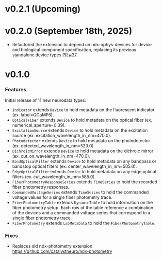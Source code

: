 # v0.2.1 (Upcoming)

# v0.2.0 (September 18th, 2025)

* Refactored the extension to depend on ndx-ophys-devices for device and biological component specification, replacing its previous standalone device types [PR #37](https://github.com/catalystneuro/ndx-fiber-photometry/pull/37).

# v0.1.0

### Features
Initial release of 11 new neurodata types:
* `Indicator` extends `Device` to hold metadata on the fluorescent indicator (ex. label=GCaMP6).
* `OpticalFiber` extends `Device` to hold metadata on the optical fiber (ex. numerical_aperture=0.39).
* `ExcitationSource` extends `Device` to hold metadata on the excitation source (ex. excitation_wavelength_in_nm=470.0).
* `Photodetector` extends `Device` to hold metadata on the photodetector (ex. detected_wavelength_in_nm=520.0).
* `DichroicMirror` extends `Device` to hold metadata on the dichroic mirror (ex. cut_on_wavelength_in_nm=470.0).
* `BandOpticalFilter` extends `Device` to hold metadata on any bandpass or bandstop optical filters (ex. center_wavelength_in_nm=505.0).
* `EdgeOpticalFilter` extends `Device` to hold metadata on any edge optical filters (ex. cut_wavelength_in_nm=585.0).
* `FiberPhotometryResponseSeries` extends `TimeSeries` to hold the recorded fiber photometry responses.
* `CommandedVoltageSeries` extends `TimeSeries` to hold the commanded voltage values for a single fiber photometry trace.
* `FiberPhotometryTable` extends `DynamicTable` to hold information on the fiber photometry setup.
    Each row of the table reference a combination of the devices and a commanded voltage series that correspond to a single fiber photometry trace.
* `FiberPhotometry` extends `LabMetaData` to hold the `FiberPhotometryTable`.

### Fixes
* Replaces old ndx-photometry extension: https://github.com/catalystneuro/ndx-photometry
